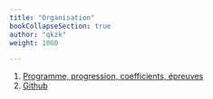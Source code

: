 ```yaml
---
title: "Organisation"
bookCollapseSection: true
author: "qkzk"
weight: 1000

---
```


1. [Programme, progression, coefficients, épreuves](presentation_rentree)
2. [Github](github)


